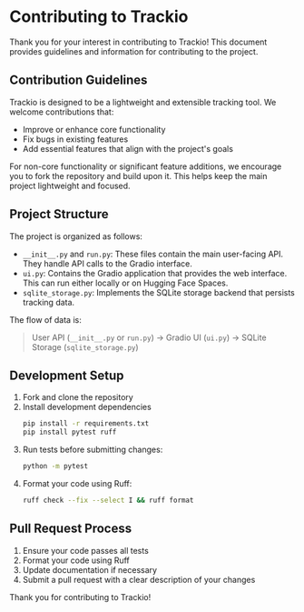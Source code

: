 # Contributing to Trackio

Thank you for your interest in contributing to Trackio! This document provides guidelines and information for contributing to the project.

## Contribution Guidelines

Trackio is designed to be a lightweight and extensible tracking tool. We welcome contributions that:

- Improve or enhance core functionality
- Fix bugs in existing features
- Add essential features that align with the project's goals

For non-core functionality or significant feature additions, we encourage you to fork the repository and build upon it. This helps keep the main project lightweight and focused.

## Project Structure

The project is organized as follows:

- `__init__.py` and `run.py`: These files contain the main user-facing API. They handle API calls to the Gradio interface.
- `ui.py`: Contains the Gradio application that provides the web interface. This can run either locally or on Hugging Face Spaces.
- `sqlite_storage.py`: Implements the SQLite storage backend that persists tracking data.

The flow of data is:

> User API (`__init__.py` or `run.py`) → Gradio UI (`ui.py`) → SQLite Storage (`sqlite_storage.py`)


## Development Setup

1. Fork and clone the repository
2. Install development dependencies
   ```bash
   pip install -r requirements.txt 
   pip install pytest ruff
   ```
3. Run tests before submitting changes:
   ```bash
   python -m pytest
   ```
4. Format your code using Ruff:
   ```bash
   ruff check --fix --select I && ruff format
   ```

## Pull Request Process

1. Ensure your code passes all tests
2. Format your code using Ruff
3. Update documentation if necessary
4. Submit a pull request with a clear description of your changes

Thank you for contributing to Trackio! 